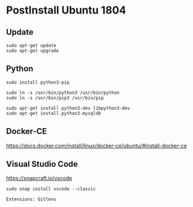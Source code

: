# PostInstall Ubuntu 1804

## Update
    sudo apt-get update
    sudo apt-get upgrade

## Python
    sudo install python3-pip

    sudo ln -s /usr/bin/python3 /usr/bin/python
    sudo ln -s /usr/bin/pip3 /usr/bin/pip
    
    sudo apt-get install python3-dev libpython3-dev
    sudo apt-get install python3-mysqldb

## Docker-CE

https://docs.docker.com/install/linux/docker-ce/ubuntu/#install-docker-ce


## Visual Studio Code

https://snapcraft.io/vscode
    
    sudo snap install vscode --classic
    
    Extensions: Gitlens 
